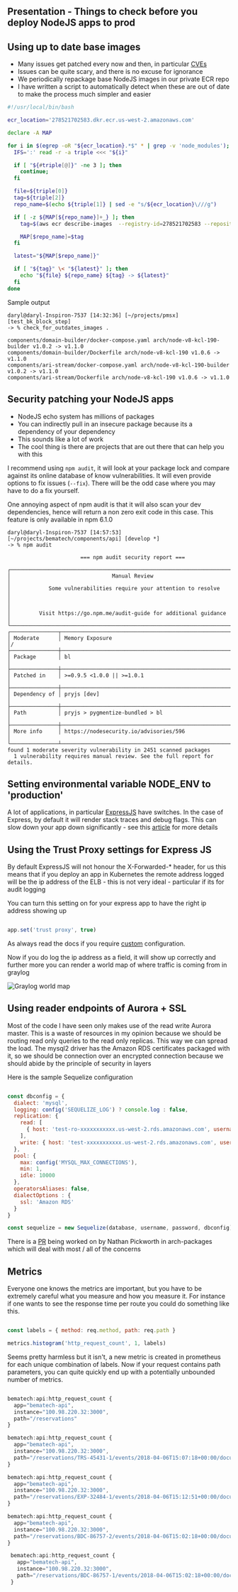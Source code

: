 ## Presentation - Things to check before you deploy NodeJS apps to prod

## Using up to date base images
- Many issues get patched every now and then, in particular [CVEs](https://nodejs.org/en/blog/vulnerability/june-2018-security-releases/)
- Issues can be quite scary, and there is no excuse for ignorance
- We periodically repackage base NodeJS images in our private ECR repo
- I have written a script to automatically detect when these are out of date to make the process much simpler and easier

```bash
#!/usr/local/bin/bash

ecr_location='278521702583.dkr.ecr.us-west-2.amazonaws.com'

declare -A MAP

for i in $(egrep -oR "${ecr_location}.*$" * | grep -v 'node_modules'); do
  IFS=':' read -r -a triple <<< "${i}"

  if [ "${#triple[@]}" -ne 3 ]; then
    continue;
  fi

  file=${triple[0]}
  tag=${triple[2]}
  repo_name=$(echo ${triple[1]} | sed -e "s/${ecr_location}\///g")

  if [ -z ${MAP[${repo_name}]+_} ]; then
    tag=$(aws ecr describe-images  --registry-id=278521702583 --repository-name=$repo_name | jq .imageDetails[].imageTags[] | sort | tail -1 | sed -e 's/"//g')

    MAP[$repo_name]=$tag
  fi

  latest="${MAP[$repo_name]}"

  if [ "${tag}" \< "${latest}" ]; then
    echo "${file} ${repo_name} ${tag} -> ${latest}"
  fi
done

```

Sample output

```
daryl@daryl-Inspiron-7537 [14:32:36] [~/projects/pmsx] [test_bk_block_step]
-> % check_for_outdates_images .  

components/domain-builder/docker-compose.yaml arch/node-v8-kcl-190-builder v1.0.2 -> v1.1.0
components/domain-builder/Dockerfile arch/node-v8-kcl-190 v1.0.6 -> v1.1.0
components/ari-stream/docker-compose.yaml arch/node-v8-kcl-190-builder v1.0.2 -> v1.1.0
components/ari-stream/Dockerfile arch/node-v8-kcl-190 v1.0.6 -> v1.1.0

```

## Security patching your NodeJS apps

- NodeJS echo system has millions of packages
- You can indirectly pull in an insecure package because its a dependency of your dependency
- This sounds like a lot of work
- The cool thing is there are projects that are out there that can help you with this

I recommend using `npm audit`, it will look at your package lock and compare against its online database
of know vulnerabilities. It will even provide options to fix issues (```--fix```). There will be the odd case where you may
have to do a fix yourself.

One annoying aspect of npm audit is that it will also scan your dev dependencies, hence will return a non zero exit code in this case.
This feature is only available in npm 6.1.0


```
daryl@daryl-Inspiron-7537 [14:57:53] [~/projects/bematech/components/api] [develop *]
-> % npm audit            
                                                                                
                       === npm audit security report ===                        
                                                                                
┌──────────────────────────────────────────────────────────────────────────────┐
│                                Manual Review                                 │
│            Some vulnerabilities require your attention to resolve            │
│                                                                              │
│         Visit https://go.npm.me/audit-guide for additional guidance          │
└──────────────────────────────────────────────────────────────────────────────┘
┌───────────────┬──────────────────────────────────────────────────────────────┐
│ Moderate      │ Memory Exposure                                              │/
├───────────────┼──────────────────────────────────────────────────────────────┤
│ Package       │ bl                                                           │
├───────────────┼──────────────────────────────────────────────────────────────┤
│ Patched in    │ >=0.9.5 <1.0.0 || >=1.0.1                                    │
├───────────────┼──────────────────────────────────────────────────────────────┤
│ Dependency of │ pryjs [dev]                                                  │
├───────────────┼──────────────────────────────────────────────────────────────┤
│ Path          │ pryjs > pygmentize-bundled > bl                              │
├───────────────┼──────────────────────────────────────────────────────────────┤
│ More info     │ https://nodesecurity.io/advisories/596                       │
└───────────────┴──────────────────────────────────────────────────────────────┘
found 1 moderate severity vulnerability in 2451 scanned packages
  1 vulnerability requires manual review. See the full report for details.

```

## Setting environmental variable NODE_ENV to 'production'

A lot of applications, in particular [ExpressJS](https://expressjs.com/) have switches. In the case of Express, by default it
will render stack traces and debug flags. This can slow down your app down significantly - see this [article](https://www.dynatrace.com/news/blog/the-drastic-effects-of-omitting-node_env-in-your-express-js-applications/)
for more details


## Using the Trust Proxy settings for Express JS

By default ExpressJS will not honour the X-Forwarded-* header, for us this means that
if you deploy an app in Kubernetes the remote address logged will be the ip address of the
ELB - this is not very ideal - particular if its for audit logging

You can turn this setting on for your express app to have the right ip address showing up

```javascript

app.set('trust proxy', true)

```

As always read the docs if you require [custom](https://expressjs.com/en/guide/behind-proxies.html) configuration.

Now if you do log the ip address as a field, it will show up correctly and further more you can render a world map of where traffic is coming from in graylog

![Graylog world map](http://docs.graylog.org/en/2.4/_images/geolocation_8.png)


## Using reader endpoints of Aurora + SSL

Most of the code I have seen only makes use of the read write Aurora master.
This is a waste of resources in my opinion because we should be routing read only queries
to the read only replicas. This way we can spread the load. The mysql2 driver has the Amazon RDS certificates packaged with it, so we should be connection over an encrypted
connection because we should abide by the principle of security in layers

Here is the sample Sequelize configuration

```javascript

const dbconfig = {
  dialect: 'mysql',
  logging: config('SEQUELIZE_LOG') ? console.log : false,
  replication: {
    read: [
      { host: 'test-ro-xxxxxxxxxxx.us-west-2.rds.amazonaws.com', username: 'app', password: '******' }
    ],
    write: { host: 'test-xxxxxxxxxxx.us-west-2.rds.amazonaws.com', username: 'app', password: '******' }
  },
  pool: {
    max: config('MYSQL_MAX_CONNECTIONS'),
    min: 1,
    idle: 10000
  },
  operatorsAliases: false,
  dialectOptions : {
    ssl: 'Amazon RDS'
  }
}

const sequelize = new Sequelize(database, username, password, dbconfig)

```

There is a [PR](https://github.com/siteminder-au/arch-packages/pull/7/files) being worked on by Nathan Pickworth in arch-packages which will deal with most / all of the concerns


## Metrics

Everyone one knows the metrics are important, but you have to be extremely careful what you measure and how you measure it.
For instance if one wants to see the response time per route you could do something like this.

```javascript

const labels = { method: req.method, path: req.path }

metrics.histogram('http_request_count', 1, labels)

```

Seems pretty harmless but it isn't, a new metric is created in prometheus for each unique combination of labels.
Now if your request contains path parameters, you can quite quickly end up with a potentially unbounded number of metrics.

```javascript

bematech:api:http_request_count {
  app="bematech-api",
  instance="100.98.220.32:3000",
  path="/reservations"
}

bematech:api:http_request_count {
  app="bematech-api",
  instance="100.98.220.32:3000",
  path="/reservations/TRS-45431-1/events/2018-04-06T15:07:18+00:00/document"
}

bematech:api:http_request_count {
  app="bematech-api",
  instance="100.98.220.32:3000",
  path="/reservations/EXP-32484-1/events/2018-04-06T15:12:51+00:00/document"
}

bematech:api:http_request_count {
  app="bematech-api",
  instance="100.98.220.32:3000",
  path="/reservations/BDC-86757-2/events/2018-04-06T15:02:18+00:00/document"
}

 bematech:api:http_request_count {
   app="bematech-api",
   instance="100.98.220.32:3000",
   path="/reservations/BDC-86757-1/events/2018-04-06T15:02:18+00:00/document"
 }

```
